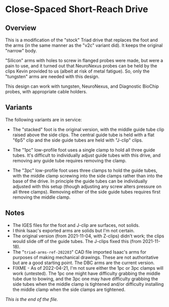 # Close-Spaced Short-Reach Drive

## Overview

This is a modification of the "stock" Triad drive that replaces the foot
and the arms (in the same manner as the "v2c" variant did). It keeps the
original "narrow" body.

"Silicon" arms with holes to screw in flanged probes were made, but were a
pain to use, and it turned out that NeuroNexus probes can be held by the
clips Kevin provided to us (albeit at risk of metal fatigue). So, only the
"tungsten" arms are needed with this design.

This design can work with tungsten, NeuroNexus, and Diagnostic BioChip
probes, with appropriate cable holders.


## Variants

The following variants are in service:

* The "stacked" foot is the original version, with the middle guide tube
clip raised above the side clips. The central guide tube is held with a
flat "6p5" clip and the side guide tubes are held with "J-clip" clips.

* The "1pc" low-profile foot uses a single clamp to hold all three guide
tubes. It's difficult to individually adjust guide tubes with this drive,
and removing any guide tube requires removing the clamp.

* The "3pc" low-profile foot uses three clamps to hold the guide tubes, with
the middle clamp screwing into the side clamps rather than into the base of
the drive. In principle the guide tubes can be individually adjusted with
this setup (though adjusting any screw alters pressure on all three clamps).
Removing either of the side guide tubes requires first removing the middle
clamp.


## Notes

* The IGES files for the foot and J-clip are surfaces, not solids.
* I think Isaac's exported arms are solids but I'm not certain.
* The original version (from 2021-11-04, with Z-clips) didn't work; the
clips would slide off of the guide tubes. The J-clips fixed this (from
2021-11-18).
* The "`triad-arms-ref-202203`" CAD file imported Isaac's arms for purposes
of making mechanical drawings. These are not authoritative but are a good
starting point. The DBC arms are the current version.
* FIXME - As of 2022-04-21, I'm not sure either the 1pc or 3pc clamps will
work (untested). The 1pc one might have difficulty grabbing the middle tube
due to bowing, and the 3pc one may have difficulty grabbing the side tubes
when the middle clamp is tightened and/or difficulty installing the middle
clamp when the side clamps are tightened.


_This is the end of the file._
